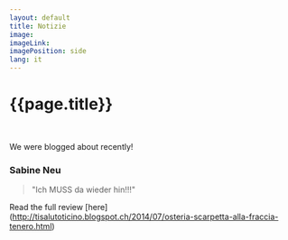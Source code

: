 ```yaml
---
layout: default
title: Notizie
image: 
imageLink: 
imagePosition: side
lang: it
---
```


{{page.title}}
==============
  
<br>


We were blogged about recently!

### Sabine Neu
> "Ich MUSS da wieder hin!!!"  

Read the full review [here] (http://tisalutoticino.blogspot.ch/2014/07/osteria-scarpetta-alla-fraccia-tenero.html)



